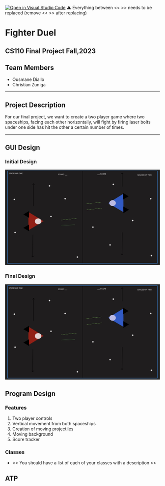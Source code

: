 [![Open in Visual Studio Code](https://classroom.github.com/assets/open-in-vscode-718a45dd9cf7e7f842a935f5ebbe5719a5e09af4491e668f4dbf3b35d5cca122.svg)](https://classroom.github.com/online_ide?assignment_repo_id=12862594&assignment_repo_type=AssignmentRepo)
:warning: Everything between << >> needs to be replaced (remove << >> after replacing)

# Fighter Duel
## CS110 Final Project  Fall,2023

## Team Members

- Ousmane Diallo
- Christian Zuniga

***

## Project Description

For our final project, we want to create a two player game where two spaceships, facing each other horizontally, will fight by firing laser bolts under one side has hit the other a certain number of times.

***    

## GUI Design

### Initial Design

![initial gui](assets/Initial_GUI.jpg)

### Final Design

![final gui](assets/Initial_GUI.jpg)

## Program Design

### Features

1. Two player controls
2. Vertical movement from both spaceships
3. Creation of moving projectiles
4. Moving background
5. Score tracker

### Classes

- << You should have a list of each of your classes with a description >>

## ATP


